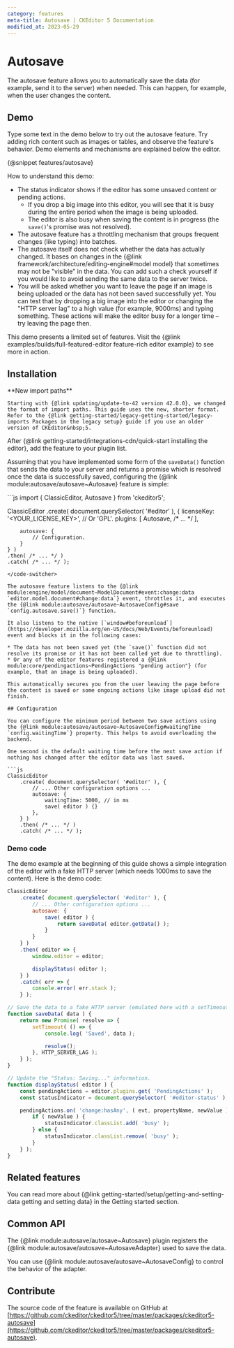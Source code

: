 ```yaml
---
category: features
meta-title: Autosave | CKEditor 5 Documentation
modified_at: 2023-05-29
---
```


# Autosave

The autosave feature allows you to automatically save the data (for example, send it to the server) when needed. This can happen, for example, when the user changes the content.

## Demo

Type some text in the demo below to try out the autosave feature. Try adding rich content such as images or tables, and observe the feature's behavior. Demo elements and mechanisms are explained below the editor.

{@snippet features/autosave}

How to understand this demo:

* The status indicator shows if the editor has some unsaved content or pending actions.
	* If you drop a big image into this editor, you will see that it is busy during the entire period when the image is being uploaded.
	* The editor is also busy when saving the content is in progress (the `save()`'s promise was not resolved).
* The autosave feature has a throttling mechanism that groups frequent changes (like typing) into batches.
* The autosave itself does not check whether the data has actually changed. It bases on changes in the {@link framework/architecture/editing-engine#model model} that sometimes may not be "visible" in the data. You can add such a check yourself if you would like to avoid sending the same data to the server twice.
* You will be asked whether you want to leave the page if an image is being uploaded or the data has not been saved successfully yet. You can test that by dropping a big image into the editor or changing the "HTTP server lag" to a high value (for example, 9000ms) and typing something. These actions will make the editor busy for a longer time &ndash; try leaving the page then.

<snippet-footer>
	This demo presents a limited set of features. Visit the {@link examples/builds/full-featured-editor feature-rich editor example} to see more in action.
</snippet-footer>

## Installation

<info-box warning>
	**New import paths**

	Starting with {@link updating/update-to-42 version 42.0.0}, we changed the format of import paths. This guide uses the new, shorter format. Refer to the {@link getting-started/legacy-getting-started/legacy-imports Packages in the legacy setup} guide if you use an older version of CKEditor&nbsp;5.
</info-box>

After {@link getting-started/integrations-cdn/quick-start installing the editor}, add the feature to your plugin list.

Assuming that you have implemented some form of the `saveData()` function that sends the data to your server and returns a promise which is resolved once the data is successfully saved, configuring the {@link module:autosave/autosave~Autosave} feature is simple:

<code-switcher>
```js
import { ClassicEditor, Autosave } from 'ckeditor5';

ClassicEditor
	.create( document.querySelector( '#editor' ), {
		licenseKey: '<YOUR_LICENSE_KEY>', // Or 'GPL'.
		plugins: [ Autosave, /* ... */ ],

		autosave: {
			// Configuration.
		}
	} )
	.then( /* ... */ )
	.catch( /* ... */ );
```
</code-switcher>

The autosave feature listens to the {@link module:engine/model/document~ModelDocument#event:change:data `editor.model.document#change:data`} event, throttles it, and executes the {@link module:autosave/autosave~AutosaveConfig#save `config.autosave.save()`} function.

It also listens to the native [`window#beforeunload`](https://developer.mozilla.org/en-US/docs/Web/Events/beforeunload) event and blocks it in the following cases:

* The data has not been saved yet (the `save()` function did not resolve its promise or it has not been called yet due to throttling).
* Or any of the editor features registered a {@link module:core/pendingactions~PendingActions "pending action"} (for example, that an image is being uploaded).

This automatically secures you from the user leaving the page before the content is saved or some ongoing actions like image upload did not finish.

## Configuration

You can configure the minimum period between two save actions using the {@link module:autosave/autosave~AutosaveConfig#waitingTime `config.waitingTime`} property. This helps to avoid overloading the backend.

One second is the default waiting time before the next save action if nothing has changed after the editor data was last saved.

```js
ClassicEditor
	.create( document.querySelector( '#editor' ), {
		// ... Other configuration options ...
		autosave: {
			waitingTime: 5000, // in ms
			save( editor ) {}
		},
	} )
	.then( /* ... */ )
	.catch( /* ... */ );
```

### Demo code

The demo example at the beginning of this guide shows a simple integration of the editor with a fake HTTP server (which needs 1000ms to save the content). Here is the demo code:

```js
ClassicEditor
	.create( document.querySelector( '#editor' ), {
		// ... Other configuration options ...
		autosave: {
			save( editor ) {
				return saveData( editor.getData() );
			}
		}
	} )
	.then( editor => {
		window.editor = editor;

		displayStatus( editor );
	} )
	.catch( err => {
		console.error( err.stack );
	} );

// Save the data to a fake HTTP server (emulated here with a setTimeout()).
function saveData( data ) {
	return new Promise( resolve => {
		setTimeout( () => {
			console.log( 'Saved', data );

			resolve();
		}, HTTP_SERVER_LAG );
	} );
}

// Update the "Status: Saving..." information.
function displayStatus( editor ) {
	const pendingActions = editor.plugins.get( 'PendingActions' );
	const statusIndicator = document.querySelector( '#editor-status' );

	pendingActions.on( 'change:hasAny', ( evt, propertyName, newValue ) => {
		if ( newValue ) {
			statusIndicator.classList.add( 'busy' );
		} else {
			statusIndicator.classList.remove( 'busy' );
		}
	} );
}
```

## Related features

You can read more about {@link getting-started/setup/getting-and-setting-data getting and setting data} in the Getting started section.

## Common API

The {@link module:autosave/autosave~Autosave} plugin registers the {@link module:autosave/autosave~AutosaveAdapter} used to save the data.

You can use {@link module:autosave/autosave~AutosaveConfig} to control the behavior of the adapter.

## Contribute

The source code of the feature is available on GitHub at [https://github.com/ckeditor/ckeditor5/tree/master/packages/ckeditor5-autosave](https://github.com/ckeditor/ckeditor5/tree/master/packages/ckeditor5-autosave).
